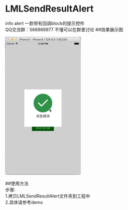 # LMLSendResultAlert

info alert  一款带有回调block的提示控件
<br>QQ交流群：566966977   不懂可以在群里讨论
##效果展示图

![img](https://github.com/liaodalin19903/LMLSendResultAlert/blob/master/LMLSendResultAlert.gif)

##使用方法
<br>
步骤:<br>
1.拷贝LMLSendResultAlert文件夹到工程中<br>
2.具体请参考demo




